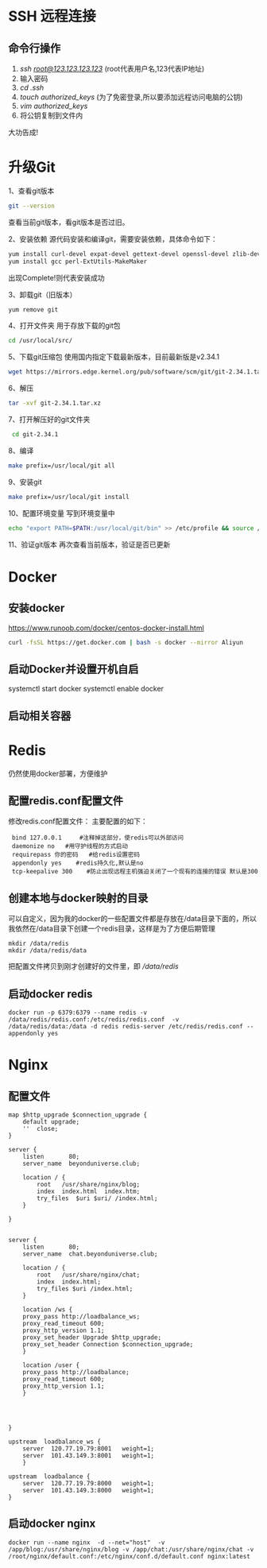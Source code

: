 # SSH 远程连接
## 命令行操作
1. *ssh root@123.123.123.123* (root代表用户名,123代表IP地址)
2. 输入密码
3. *cd .ssh*
4. *touch authorized_keys* (为了免密登录,所以要添加远程访问电脑的公钥)
5. *vim authorized_keys*
6. 将公钥复制到文件内

大功告成!

# 升级Git
1、查看git版本
```bash
git --version
```
查看当前git版本，看git版本是否过旧。

2、安装依赖
源代码安装和编译git，需要安装依赖，具体命令如下：
```bash
yum install curl-devel expat-devel gettext-devel openssl-devel zlib-devel asciidoc
yum install gcc perl-ExtUtils-MakeMaker
```
出现Complete!则代表安装成功

3、卸载git（旧版本）
```bash
yum remove git
```
 4、打开文件夹
用于存放下载的git包
```bash
cd /usr/local/src/
```
 5、下载git压缩包
使用国内指定下载最新版本，目前最新版是v2.34.1
```bash
wget https://mirrors.edge.kernel.org/pub/software/scm/git/git-2.34.1.tar.xz
```
 6、解压
```bash
tar -xvf git-2.34.1.tar.xz
```

 7、打开解压好的git文件夹
```bash
 cd git-2.34.1
```
8、编译
```bash
make prefix=/usr/local/git all
```
 9、安装git
```bash
make prefix=/usr/local/git install
```
10、配置环境变量
写到环境变量中
```bash
echo "export PATH=$PATH:/usr/local/git/bin" >> /etc/profile && source /etc/profile
```
11、验证git版本
再次查看当前版本，验证是否已更新

# Docker
## 安装docker
https://www.runoob.com/docker/centos-docker-install.html
```bash
curl -fsSL https://get.docker.com | bash -s docker --mirror Aliyun
```
## 启动Docker并设置开机自启
systemctl start docker
systemctl enable docker

## 启动相关容器

# Redis
仍然使用docker部署，方便维护
## 配置redis.conf配置文件
修改redis.conf配置文件：
主要配置的如下：
```
 bind 127.0.0.1     #注释掉这部分，使redis可以外部访问
 daemonize no   #用守护线程的方式启动
 requirepass 你的密码   #给redis设置密码
 appendonly yes    #redis持久化,默认是no
 tcp-keepalive 300    #防止出现远程主机强迫关闭了一个现有的连接的错误 默认是300
```

## 创建本地与docker映射的目录
可以自定义，因为我的docker的一些配置文件都是存放在/data目录下面的，所以我依然在/data目录下创建一个redis目录，这样是为了方便后期管理
```
mkdir /data/redis
mkdir /data/redis/data
```
把配置文件拷贝到刚才创建好的文件里，即 */data/redis*
## 启动docker redis
```
docker run -p 6379:6379 --name redis -v /data/redis/redis.conf:/etc/redis/redis.conf  -v /data/redis/data:/data -d redis redis-server /etc/redis/redis.conf --appendonly yes
```

# Nginx
## 配置文件
```
map $http_upgrade $connection_upgrade {
    default upgrade;
    ''  close;
}

server {
    listen       80;
    server_name  beyonduniverse.club;

    location / {
        root   /usr/share/nginx/blog;
        index  index.html  index.htm;
        try_files  $uri $uri/ /index.html;
    }

}


server {
    listen       80;
    server_name  chat.beyonduniverse.club;

    location / {
        root   /usr/share/nginx/chat;
        index  index.html;
        try_files $uri /index.html;
    }

    location /ws {
    proxy_pass http://loadbalance_ws;
    proxy_read_timeout 600;
    proxy_http_version 1.1;
    proxy_set_header Upgrade $http_upgrade;
    proxy_set_header Connection $connection_upgrade;
    }

    location /user {
    proxy_pass http://loadbalance;
    proxy_read_timeout 600;
    proxy_http_version 1.1;
    }




}

upstream  loadbalance_ws {  
    server  120.77.19.79:8001   weight=1;
    server  101.43.149.3:8001   weight=1;  
    }

upstream  loadbalance {  
    server  120.77.19.79:8000   weight=1;
    server  101.43.149.3:8000   weight=1; 
}
```
## 启动docker nginx
```
docker run --name nginx  -d --net="host"  -v /app/blog:/usr/share/nginx/blog -v /app/chat:/usr/share/nginx/chat -v /root/nginx/default.conf:/etc/nginx/conf.d/default.conf nginx:latest

```
